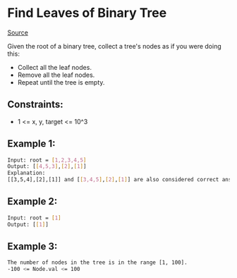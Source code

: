 # Find Leaves of Binary Tree
[Source](https://leetcode.com/problems/find-leaves-of-binary-tree/)

Given the root of a binary tree, collect a tree's nodes as if you were doing this:

 - Collect all the leaf nodes.
 - Remove all the leaf nodes.
 - Repeat until the tree is empty.

## Constraints:

 - 1 <= x, y, target <= 10^3

## Example 1:
```sh
Input: root = [1,2,3,4,5]
Output: [[4,5,3],[2],[1]]
Explanation:
[[3,5,4],[2],[1]] and [[3,4,5],[2],[1]] are also considered correct answers since per each level it does not matter the order on which elements are returned.
```

## Example 2:
```sh
Input: root = [1]
Output: [[1]]
```

## Example 3:
```sh
The number of nodes in the tree is in the range [1, 100].
-100 <= Node.val <= 100
```